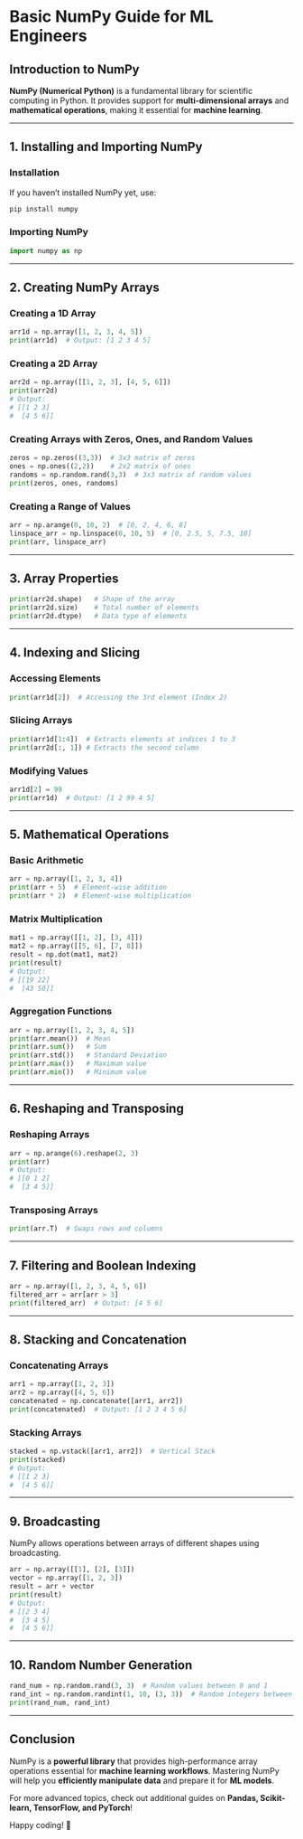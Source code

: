 # Basic NumPy Guide for ML Engineers

## Introduction to NumPy
**NumPy (Numerical Python)** is a fundamental library for scientific computing in Python. It provides support for **multi-dimensional arrays** and **mathematical operations**, making it essential for **machine learning**.

---
## 1. Installing and Importing NumPy
### Installation
If you haven’t installed NumPy yet, use:
```bash
pip install numpy
```

### Importing NumPy
```python
import numpy as np
```

---
## 2. Creating NumPy Arrays
### Creating a 1D Array
```python
arr1d = np.array([1, 2, 3, 4, 5])
print(arr1d)  # Output: [1 2 3 4 5]
```

### Creating a 2D Array
```python
arr2d = np.array([[1, 2, 3], [4, 5, 6]])
print(arr2d)
# Output:
# [[1 2 3]
#  [4 5 6]]
```

### Creating Arrays with Zeros, Ones, and Random Values
```python
zeros = np.zeros((3,3))  # 3x3 matrix of zeros
ones = np.ones((2,2))    # 2x2 matrix of ones
randoms = np.random.rand(3,3)  # 3x3 matrix of random values
print(zeros, ones, randoms)
```

### Creating a Range of Values
```python
arr = np.arange(0, 10, 2)  # [0, 2, 4, 6, 8]
linspace_arr = np.linspace(0, 10, 5)  # [0, 2.5, 5, 7.5, 10]
print(arr, linspace_arr)
```

---
## 3. Array Properties
```python
print(arr2d.shape)   # Shape of the array
print(arr2d.size)    # Total number of elements
print(arr2d.dtype)   # Data type of elements
```

---
## 4. Indexing and Slicing
### Accessing Elements
```python
print(arr1d[2])  # Accessing the 3rd element (Index 2)
```

### Slicing Arrays
```python
print(arr1d[1:4])  # Extracts elements at indices 1 to 3
print(arr2d[:, 1]) # Extracts the second column
```

### Modifying Values
```python
arr1d[2] = 99
print(arr1d)  # Output: [1 2 99 4 5]
```

---
## 5. Mathematical Operations
### Basic Arithmetic
```python
arr = np.array([1, 2, 3, 4])
print(arr + 5)  # Element-wise addition
print(arr * 2)  # Element-wise multiplication
```

### Matrix Multiplication
```python
mat1 = np.array([[1, 2], [3, 4]])
mat2 = np.array([[5, 6], [7, 8]])
result = np.dot(mat1, mat2)
print(result)
# Output:
# [[19 22]
#  [43 50]]
```

### Aggregation Functions
```python
arr = np.array([1, 2, 3, 4, 5])
print(arr.mean())  # Mean
print(arr.sum())   # Sum
print(arr.std())   # Standard Deviation
print(arr.max())   # Maximum value
print(arr.min())   # Minimum value
```

---
## 6. Reshaping and Transposing
### Reshaping Arrays
```python
arr = np.arange(6).reshape(2, 3)
print(arr)
# Output:
# [[0 1 2]
#  [3 4 5]]
```

### Transposing Arrays
```python
print(arr.T)  # Swaps rows and columns
```

---
## 7. Filtering and Boolean Indexing
```python
arr = np.array([1, 2, 3, 4, 5, 6])
filtered_arr = arr[arr > 3]
print(filtered_arr)  # Output: [4 5 6]
```

---
## 8. Stacking and Concatenation
### Concatenating Arrays
```python
arr1 = np.array([1, 2, 3])
arr2 = np.array([4, 5, 6])
concatenated = np.concatenate([arr1, arr2])
print(concatenated)  # Output: [1 2 3 4 5 6]
```

### Stacking Arrays
```python
stacked = np.vstack([arr1, arr2])  # Vertical Stack
print(stacked)
# Output:
# [[1 2 3]
#  [4 5 6]]
```

---
## 9. Broadcasting
NumPy allows operations between arrays of different shapes using broadcasting.
```python
arr = np.array([[1], [2], [3]])
vector = np.array([1, 2, 3])
result = arr + vector
print(result)
# Output:
# [[2 3 4]
#  [3 4 5]
#  [4 5 6]]
```

---
## 10. Random Number Generation
```python
rand_num = np.random.rand(3, 3)  # Random values between 0 and 1
rand_int = np.random.randint(1, 10, (3, 3))  # Random integers between 1 and 10
print(rand_num, rand_int)
```

---
## Conclusion
NumPy is a **powerful library** that provides high-performance array operations essential for **machine learning workflows**. Mastering NumPy will help you **efficiently manipulate data** and prepare it for **ML models**.

For more advanced topics, check out additional guides on **Pandas, Scikit-learn, TensorFlow, and PyTorch**!

Happy coding! 🚀